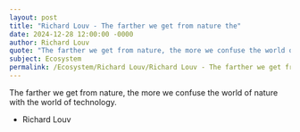 ```yaml
---
layout: post
title: "Richard Louv - The farther we get from nature the"
date: 2024-12-28 12:00:00 -0000
author: Richard Louv
quote: "The farther we get from nature, the more we confuse the world of nature with the world of technology."
subject: Ecosystem
permalink: /Ecosystem/Richard Louv/Richard Louv - The farther we get from nature the
---
```


The farther we get from nature, the more we confuse the world of nature with the world of technology.

- Richard Louv
